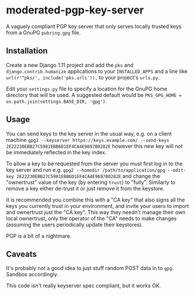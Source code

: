 # moderated-pgp-key-server

A vaguely compliant PGP key server that only serves locally trusted keys from a GnuPG `pubring.gpg` file.

## Installation

Create a new Django 1.11 project and add the `pks` and `django.contrib.humanize` applications to your `INSTALLED_APPS` and a line like `url(r'^pks/', include('pks.urls')),` to your project's `urls.py`.

Edit your `settings.py` file to specify a location for the GnuPG home directory that will be used. A suggested default would be `PKS_GPG_HOME = os.path.join(settings.BASE_DIR, 'gpg')`.

## Usage

You can send keys to the key server in the usual way, e.g. on a client machine `gpg2 --keyserver https://keys.example.com/ --send-keys  2E22230EBB27C5981EBB6D1EF4CA4E9697B0282E` however this new key will not be immediately reflected in the key index.

To allow a key to be requested from the server you must first log in to the key server and run e.g. `gpg2 --homedir /path/to/application/gpg --edit-key 2E22230EBB27C5981EBB6D1EF4CA4E9697B0282E` and change the "ownertrust" value of the key (by entering `trust`) to "fully". Similarly to remove a key either de-trust it or just remove it from the keystore.

It is recommended you combine this with a "CA key" that also signs all the keys you currently trust in your environment, and invite your users to import and ownertrust just the "CA key". This way they needn't manage their own local ownertrust, only the operator of the "CA" needs to make changes (assuming the users periodically update their keystores).

PGP is a bit of a nightmare.

## Caveats

It's probably not a good idea to just stuff random POST data in to `gpg`. Sandbox accordingly.

This code isn't really keyserver spec compliant, but it works OK.
